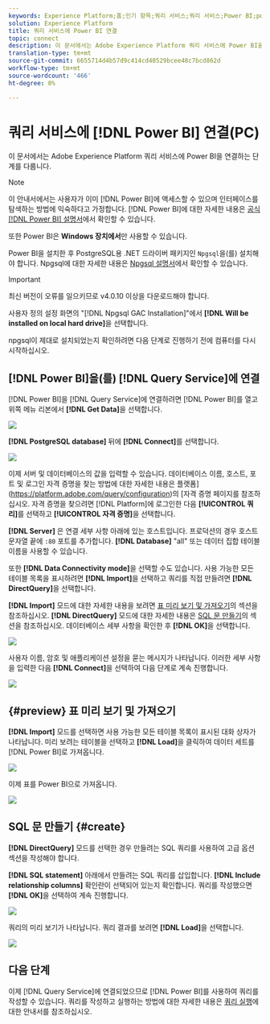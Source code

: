 ```yaml
---
keywords: Experience Platform;홈;인기 항목;쿼리 서비스;쿼리 서비스;Power BI;power bi;쿼리 서비스에 연결;;home;popular topics service;query service;;power bi;connect to query service;
solution: Experience Platform
title: 쿼리 서비스에 Power BI 연결
topic: connect
description: 이 문서에서는 Adobe Experience Platform 쿼리 서비스에 Power BI을 연결하는 단계를 안내합니다.
translation-type: tm+mt
source-git-commit: 6655714d4b57d9c414cd40529bcee48c7bcd862d
workflow-type: tm+mt
source-wordcount: '466'
ht-degree: 0%

---
```



# 쿼리 서비스에 [!DNL Power BI] 연결(PC)

이 문서에서는 Adobe Experience Platform 쿼리 서비스에 Power BI을 연결하는 단계를 다룹니다.

>[!NOTE]
>
> 이 안내서에서는 사용자가 이미 [!DNL Power BI]에 액세스할 수 있으며 인터페이스를 탐색하는 방법에 익숙하다고 가정합니다. [!DNL Power BI]에 대한 자세한 내용은 [공식 [!DNL Power BI] 설명서](https://docs.looker.com/)에서 확인할 수 있습니다.
>
> 또한 Power BI은 **Windows 장치에서**&#x200B;만 사용할 수 있습니다.

Power BI을 설치한 후 PostgreSQL용 .NET 드라이버 패키지인 `Npgsql`을(를) 설치해야 합니다. Npgsql에 대한 자세한 내용은 [Npgsql 설명서](https://www.npgsql.org/doc/index.html)에서 확인할 수 있습니다.

>[!IMPORTANT]
>
>최신 버전이 오류를 일으키므로 v4.0.10 이상을 다운로드해야 합니다.

사용자 정의 설정 화면의 &quot;[!DNL Npgsql GAC Installation]&quot;에서 **[!DNL Will be installed on local hard drive]**&#x200B;을 선택합니다.

npgsql이 제대로 설치되었는지 확인하려면 다음 단계로 진행하기 전에 컴퓨터를 다시 시작하십시오.

## [!DNL Power BI]을(를) [!DNL Query Service]에 연결

[!DNL Power BI]을 [!DNL Query Service]에 연결하려면 [!DNL Power BI]를 열고 위쪽 메뉴 리본에서 **[!DNL Get Data]**&#x200B;을 선택합니다.

![](../images/clients/power-bi/open-power-bi.png)

**[!DNL PostgreSQL database]** 뒤에 **[!DNL Connect]**&#x200B;를 선택합니다.

![](../images/clients/power-bi/get-data.png)

이제 서버 및 데이터베이스의 값을 입력할 수 있습니다. 데이터베이스 이름, 호스트, 포트 및 로그인 자격 증명을 찾는 방법에 대한 자세한 내용은 플랫폼](https://platform.adobe.com/query/configuration)의 [자격 증명 페이지를 참조하십시오. 자격 증명을 찾으려면 [!DNL Platform]에 로그인한 다음 **[!UICONTROL 쿼리]**&#x200B;를 선택하고 **[!UICONTROL 자격 증명]**&#x200B;을 선택합니다.

**[!DNL Server]** 은 연결 세부 사항 아래에 있는 호스트입니다. 프로덕션의 경우 호스트 문자열 끝에 `:80` 포트를 추가합니다. **[!DNL Database]** &quot;all&quot; 또는 데이터 집합 테이블 이름을 사용할 수 있습니다.

또한 **[!DNL Data Connectivity mode]**&#x200B;을 선택할 수도 있습니다. 사용 가능한 모든 테이블 목록을 표시하려면 **[!DNL Import]**&#x200B;을 선택하고 쿼리를 직접 만들려면 **[!DNL DirectQuery]**&#x200B;을 선택합니다.

**[!DNL Import]** 모드에 대한 자세한 내용을 보려면 [표 미리 보기 및 가져오기](#preview)의 섹션을 참조하십시오. **[!DNL DirectQuery]** 모드에 대한 자세한 내용은 [SQL 문 만들기](#create)의 섹션을 참조하십시오. 데이터베이스 세부 사항을 확인한 후 **[!DNL OK]**&#x200B;을 선택합니다.

![](../images/clients/power-bi/connectivity-mode.png)

사용자 이름, 암호 및 애플리케이션 설정을 묻는 메시지가 나타납니다. 이러한 세부 사항을 입력한 다음 **[!DNL Connect]**&#x200B;을 선택하여 다음 단계로 계속 진행합니다.

![](../images/clients/power-bi/import-mode.png)

## {#preview} 표 미리 보기 및 가져오기

**[!DNL Import]** 모드를 선택하면 사용 가능한 모든 테이블 목록이 표시된 대화 상자가 나타납니다. 미리 보려는 테이블을 선택하고 **[!DNL Load]**&#x200B;을 클릭하여 데이터 세트를 [!DNL Power BI]로 가져옵니다.

![](../images/clients/power-bi/preview-table.png)

이제 표를 Power BI으로 가져옵니다.

![](../images/clients/power-bi/import-table.png)

## SQL 문 만들기 {#create}

**[!DNL DirectQuery]** 모드를 선택한 경우 만들려는 SQL 쿼리를 사용하여 고급 옵션 섹션을 작성해야 합니다.

**[!DNL SQL statement]** 아래에서 만들려는 SQL 쿼리를 삽입합니다. **[!DNL Include relationship columns]** 확인란이 선택되어 있는지 확인합니다. 쿼리를 작성했으면 **[!DNL OK]**&#x200B;을 선택하여 계속 진행합니다.

![](../images/clients/power-bi/direct-query-mode.png)

쿼리의 미리 보기가 나타납니다. 쿼리 결과를 보려면 **[!DNL Load]**&#x200B;을 선택합니다.

![](../images/clients/power-bi/preview-direct-query.png)

## 다음 단계

이제 [!DNL Query Service]에 연결되었으므로 [!DNL Power BI]를 사용하여 쿼리를 작성할 수 있습니다. 쿼리를 작성하고 실행하는 방법에 대한 자세한 내용은 [쿼리 실행](../best-practices/writing-queries.md)에 대한 안내서를 참조하십시오.